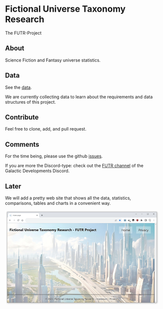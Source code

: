 # Fictional Universe Taxonomy Research

The FUTR-Project

## About

Science Fiction and Fantasy universe statistics.

## Data

See the [data](data/universes).

We are currently collecting data to learn about the requirements and data structures of this project. 

## Contribute

Feel free to clone, add, and pull request.

## Comments

For the time being, please use the github [issues](https://github.com/wolfspelz/futr/issues).

If you are more the Discord-type: check out the [FUTR channel](https://discordapp.com/channels/1136704642986811423/1153448297915220058) of the Galactic Developments Discord.

## Later

We will add a pretty web site that shows all the data, statistics, comparisons, tables and charts in a convenient way.

![Future FUTR Web site screenshot](assets/empty-screenshot.png)
